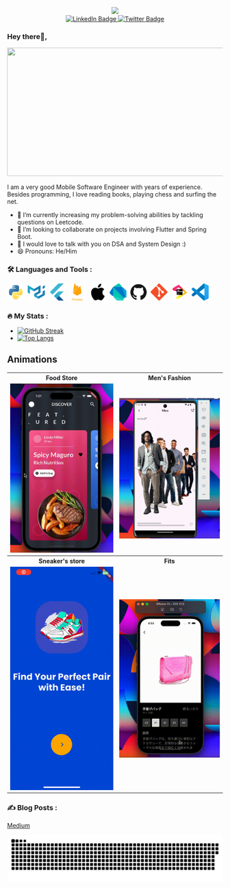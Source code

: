 <div id="header" align="center">
  <img src="https://media.giphy.com/media/l2R0cvMrULqv6se4M/giphy.gif" width="200"/>
</div>
<div id="badges" align="center">
  <a href="https://www.linkedin.com/in/favour-emele-onu-82186a223">
    <img src="https://img.shields.io/badge/LinkedIn-blue?style=for-the-badge&logo=linkedin&logoColor=white" alt="LinkedIn Badge"/>
  </a>
  
  <a href="https://x.com/the_fxer">
    <img src="https://img.shields.io/badge/Twitter-blue?style=for-the-badge&logo=twitter&logoColor=white" alt="Twitter Badge"/>
  </a>
  
</div>

### Hey there👋,

<div align="center">
  <img src="https://media.giphy.com/media/dWesBcTLavkZuG35MI/giphy.gif" width="600" height="300"/>
</div>

I am a very good Mobile Software Engineer with years of experience. Besides programming, I love reading books, playing chess and surfing the net.


- 🌱 I’m currently increasing my problem-solving abilities by tackling questions on Leetcode. 
- 👯 I’m looking to collaborate on projects involving Flutter and Spring Boot. 
- 💬 I would love to talk with you on DSA and System Design :) 
- 😄 Pronouns: He/Him


### :hammer_and_wrench: Languages and Tools :
<div>
  <img src="https://github.com/devicons/devicon/blob/master/icons/python/python-original.svg" title="Python" alt="Python" width="40" height="40"/>&nbsp;
  <img src="https://github.com/devicons/devicon/blob/master/icons/materialui/materialui-original.svg" title="Material UI" alt="Material UI" width="40" height="40"/>&nbsp;
  <img src="https://github.com/devicons/devicon/blob/master/icons/flutter/flutter-original.svg" title="Flutter" alt="Flutter" width="40" height="40"/>&nbsp;  
  <img src="https://github.com/devicons/devicon/blob/master/icons/firebase/firebase-plain-wordmark.svg" title="Firebase" alt="Firebase" width="40" height="40"/>&nbsp;
  <img src="https://github.com/devicons/devicon/blob/master/icons/apple/apple-original.svg" title="Apple" alt="apple" width="40" height="40"/>&nbsp;
 <img src="https://github.com/devicons/devicon/blob/master/icons/dart/dart-original.svg" title="Dart" alt="Dart" width="40" height="40"/>&nbsp;
<!--   <img src="https://github.com/devicons/devicon/blob/master/icons/solidity/solidity-plain.svg" title="Dart" alt="Dart" width="40" height="40"/>&nbsp; -->
 <img src="https://github.com/devicons/devicon/blob/master/icons/github/github-original.svg" title="Github" alt="Github" width="40" height="40"/>&nbsp;
 <img src="https://github.com/devicons/devicon/blob/master/icons/git/git-original.svg" title="Git" alt="Git" width="40" height="40"/>&nbsp;
<!--  <img src="https://github.com/devicons/devicon/blob/master/icons/inkscape/inkscape-original.svg" title="Inkscape" alt="Inkscape" width="40" height="40"/>&nbsp; -->
  <img src="https://github.com/devicons/devicon/blob/master/icons/jetbrains/jetbrains-original.svg" title="JetBrains" alt="JetBrains" width="40" height="40"/>&nbsp;
  <img src="https://github.com/devicons/devicon/blob/master/icons/vscode/vscode-original.svg" title="VSCode" alt="VSCode" width="40" height="40"/>&nbsp; 
</div>

### :fire: My Stats :
* [![GitHub Streak](http://github-readme-streak-stats.herokuapp.com?user=emeleonufavour&theme=dark&background=000000)](https://git.io/streak-stats)
* [![Top Langs](https://github-readme-stats.vercel.app/api/top-langs/?username=emeleonufavour&layout=compact&theme=vision-friendly-dark)](https://github.com/anuraghazra/github-readme-stats)


## Animations

<table style="width: 100%; table-layout: fixed;">
    <tbody>
        <tr>
            <th>Food Store</th>    
            <th>Men's Fashion</th>
        </tr>
        <tr>
            <td style="text-align: center;">
                <img src="assets/food_store.gif" alt="Food Store" style="width: 100%; height: auto; object-fit: cover;"></img>
            </td>
	            <td style="text-align: center;">
                <img src="assets/men_fashion.gif" alt="Men's fashion" style="width: 100%; height: auto; object-fit: cover;"></img>
        </tr>
        <tr>    
            <th>Sneaker's store</th>    
            <th>Fits</th>
        </tr>
        <tr>
<td style="text-align: center;">
                <img src="assets/sneaker.gif" alt="Men's fashion" style="width: 100%; height: auto; object-fit: cover;"></img>
            </td>
            </td>
            <td style="text-align: center;">
                <img src="assets/fit.gif" alt="Fits" style="width: 100%; height: auto; object-fit: cover;"></img>
            </td>
        </tr>
    </tbody>
</table>

### :writing_hand: Blog Posts :

[Medium](https://medium.com/@emeleonufavour)


 


<p align="center">
 <img width="1000" src="assets/github-snake.svg" alt="snake"/>
</p>



